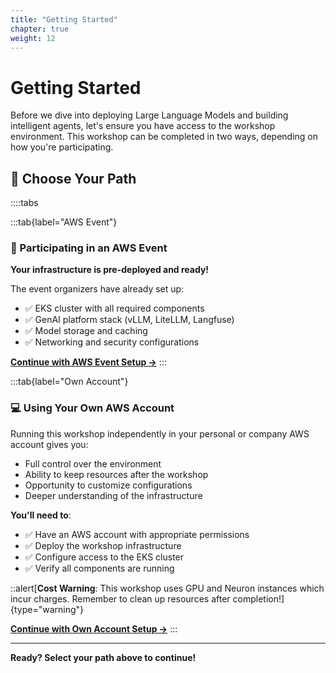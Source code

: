 ```yaml
---
title: "Getting Started"
chapter: true
weight: 12
---
```


# Getting Started

Before we dive into deploying Large Language Models and building intelligent agents, let's ensure you have access to the workshop environment. This workshop can be completed in two ways, depending on how you're participating.

## 🎯 Choose Your Path

::::tabs

:::tab{label="AWS Event"}
### 🎪 Participating in an AWS Event

**Your infrastructure is pre-deployed and ready!** 

The event organizers have already set up:
- ✅ EKS cluster with all required components
- ✅ GenAI platform stack (vLLM, LiteLLM, Langfuse)
- ✅ Model storage and caching
- ✅ Networking and security configurations

[**Continue with AWS Event Setup →**](/introduction/getting-started/at-aws-event/)
:::

:::tab{label="Own Account"}
### 💻 Using Your Own AWS Account

Running this workshop independently in your personal or company AWS account gives you:
- Full control over the environment
- Ability to keep resources after the workshop
- Opportunity to customize configurations
- Deeper understanding of the infrastructure

**You'll need to**:
- ✅ Have an AWS account with appropriate permissions
- ✅ Deploy the workshop infrastructure
- ✅ Configure access to the EKS cluster
- ✅ Verify all components are running

::alert[**Cost Warning**: This workshop uses GPU and Neuron instances which incur charges. Remember to clean up resources after completion!]{type="warning"}

[**Continue with Own Account Setup →**](/introduction/getting-started/self-account/)
:::

---

**Ready? Select your path above to continue!**
